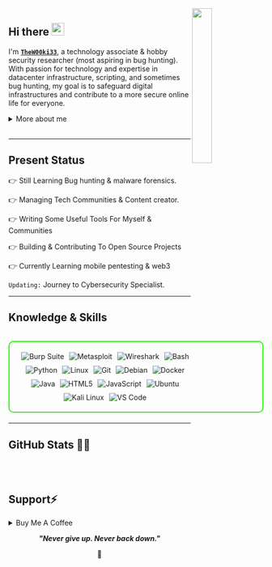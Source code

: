 <!--## Hi there 👋

**TheW00ki33/TheW00ki33** is a ✨ _special_ ✨ repository because its `README.md` (this file) appears on your GitHub profile.

Here are some ideas to get you started:

- 🔭 I’m currently working on ...
- 🌱 I’m currently learning ...
- 👯 I’m looking to collaborate on ...
- 🤔 I’m looking for help with ...
- 💬 Ask me about ...
- 📫 How to reach me: ...
- 😄 Pronouns: ...
- ⚡ Fun fact: ...

https://github.com/tandpfun/skill-icons
https://peateasea.de/adding-shields-io-badges-to-github-profile/

-->

<!-- <p align="center"><img src="https://github.com/user-attachments/assets/e26d1d6a-30ee-488e-90ca-11b3aa180148" width="100%" height="auto"/></p> -->

<!-- <div align="center">
  <a href="https://git.io/typing-svg">
    <img src="https://readme-typing-svg.demolab.com?font=Fira+Code&pause=1000&color=22F700&width=435&lines=On+journey+to+become+a+great+Hacker" alt="Typing SVG" />
  </a>
</div> -->

<img width="28%" align='right' src="https://github.com/user-attachments/assets/e78e13fd-8c84-4c21-9471-79d5374d4a15">


<h2 align="left">
  Hi there
  <img src="https://media.giphy.com/media/hvRJCLFzcasrR4ia7z/giphy.gif" width="25px"/>
</h2>

I'm **[`TheW00ki33`](https://github.com/TheW00ki33/)**, a technology associate & hobby security researcher (most aspiring in bug hunting). With passion for technology and expertise in datacenter infrastructure, scripting, and sometimes bug hunting, my goal is to safeguard digital infrastructures and contribute to a more secure online life for everyone.


<details>
  <summary>More about me</summary>

- **Name**: TheW00ki33
- **From**: Europe
<!-- - **Bug Hunter** | **Security Researcher** | **forensics Analyst** -->
<!-- - i have experience in cracking,reverse Engineering,bug Hunting,forensics. -->
<!-- -**Reverse Engineering**, **Malware Analysis** -->
<!-- - Improving knowledge in **Website Vulnerabilities** -->
- I’m currently learning **everything** 
<!-- - Reach me out at **@proton.me**  -->

</details>
<br>

---

<h2 id="present_status"> Present Status </h3>

<!-- <img width="25%" align='right' src="https://github.com/user-attachments/assets/9c826dd0-fd72-49ba-af60-e79f64344f59">  -->

👉 Still Learning Bug hunting & malware forensics.

👉 Managing Tech Communities & Content creator.

👉 Writing Some Useful Tools For Myself & Communities

👉 Building & Contributing To Open Source Projects

👉 Currently Learning mobile pentesting & web3 

`Updating:`  Journey to Cybersecurity Specialist.

---

<h2 id="knowledge_skills" align=''> Knowledge & Skills </h2>

<br>

<div style="border: 2px solid #22F700; border-radius: 10px; padding: 20px; margin-bottom: 20px;">
  <div align="left" style="display: flex; flex-wrap: wrap; justify-content: center; gap: 10px;">
      <img src="https://img.shields.io/badge/Burp_Suite-FF6633?style=for-the-badge&logo=burp-suite&color=000000" alt="Burp Suite" />
      <img src="https://img.shields.io/badge/Metasploit-008C8C?style=for-the-badge&logo=metasploit&color=000000" alt="Metasploit" />
      <img src="https://img.shields.io/badge/Wireshark-009639?style=for-the-badge&logo=wireshark&color=000000" alt="Wireshark" />
      <img src="https://img.shields.io/badge/Bash-4EAA25?style=for-the-badge&logo=gnu-bash&color=000000" alt="Bash" />
      <img src="https://img.shields.io/badge/Python-3776AB?style=for-the-badge&logo=python&color=000000" alt="Python" />
      <img src="https://img.shields.io/badge/Linux-FCC624?style=for-the-badge&logo=linux&color=000000" alt="Linux" />
      <!-- <img src="https://img.shields.io/badge/Go-00ADD8?style=for-the-badge&logo=go&color=000000" alt="Go" /> -->
      <img src="https://img.shields.io/badge/Git-F05032?style=for-the-badge&logo=git&color=000000" alt="Git" />
      <img src="https://img.shields.io/badge/Debian-D70A53?style=for-the-badge&logo=debian&color=000000" alt="Debian" />
      <img src="https://img.shields.io/badge/Docker-2496ED?style=for-the-badge&logo=docker&color=000000" alt="Docker" />
      <!-- <img src="https://img.shields.io/badge/Flutter-02569B?style=for-the-badge&logo=flutter&color=000000" alt="Flutter" /> -->
      <!-- <img src="https://img.shields.io/badge/C-00599C?style=for-the-badge&logo=c&color=000000" alt="C" /> -->
      <!-- <img src="https://img.shields.io/badge/C%2B%2B-F34B7F?style=for-the-badge&logo=c%2B%2B&color=000000" alt="C++" />  -->
      <img src="https://img.shields.io/badge/Java-007396?style=for-the-badge&logo=java&color=000000" alt="Java" />
      <img src="https://img.shields.io/badge/HTML5-5D4B6C?style=for-the-badge&logo=html5&color=000000" alt="HTML5" />
      <!-- <img src="https://img.shields.io/badge/CSS3-2965F1?style=for-the-badge&logo=css3&color=000000" alt="CSS3" /> -->
      <img src="https://img.shields.io/badge/JavaScript-F7DF1E?style=for-the-badge&logo=javascript&color=000000" alt="JavaScript" />
      <!-- <img src="https://img.shields.io/badge/BlackArch-0A0A0A?style=for-the-badge&logo=blackarch&color=000000" alt="BlackArch" /> -->
      <!-- <img src="https://img.shields.io/badge/MongoDB-47A248?style=for-the-badge&logo=mongodb&color=000000" alt="MongoDB" /> -->
      <!-- <img src="https://img.shields.io/badge/ExpressJS-000000?style=for-the-badge&logo=express&color=000000" alt="ExpressJS" /> -->
      <!-- <img src="https://img.shields.io/badge/React-61DAFB?style=for-the-badge&logo=react&color=000000" alt="React" /> -->
      <!-- <img src="https://img.shields.io/badge/Parrot_OS-2E8E8F?style=for-the-badge&logo=parrot&color=000000" alt="Parrot OS" /> -->
      <!-- <img src="https://img.shields.io/badge/Node.js-8CC84C?style=for-the-badge&logo=node.js&color=000000" alt="NodeJS" /> -->
      <img src="https://img.shields.io/badge/Ubuntu-E95420?style=for-the-badge&logo=ubuntu&color=000000" alt="Ubuntu" />
      <img src="https://img.shields.io/badge/Kali_Linux-557C94?style=for-the-badge&logo=kali-linux&color=000000" alt="Kali Linux" />
      <img src="https://img.shields.io/badge/VS_Code-007ACC?style=for-the-badge&logo=visual-studio-code&color=000000" alt="VS Code" />
  </div>
</div>

---


<h2 id="github_stats" align=''>GitHub Stats 👨‍💻</h2>
<!-- <img align="right" width="44%" src="https://i.imgur.com/1ToWEWw.png"/> -->
 
<!--   [![Verse's GitHub stats](https://github-readme-stats.vercel.app/api?username=coffinxp&theme=vision-friendly-dark&&bg_color=00000000&hide_border=true&custom_title=%20)](https://github.com/coffinxp/github-readme-stats)
  [![GitHub Streak](https://streak-stats.demolab.com?user=coffinxp&theme=dark&card_width=450&bg_color=00000000&hide_border=true)](https://git.io/streak-stats) 
 <p align="left"><a href="https://github.com/coffinxp/github-readme-stats"><img src="https://github-readme-stats.vercel.app/api/top-langs/?username=coffinxp&layout=compact&theme=vision-friendly-dark&bg_color=00000000&hide_border=true" width="450"" /></a></p>
 -->
<br><br>



<h2 id="donate" align=''> Support⚡️</h2>

<details>
<summary>Buy Me A Coffee</summary>
<!--
<p align="center"><img src="https://github.com/user-attachments/assets/b4b5c22b-2402-4c52-8a62-a298c24347dc" width="80%" height="auto"/></p>
--><!--
<p align="center"><a href="https://buymeacoffee.com/[ INSERT USER ]"><img  src="https://img.shields.io/badge/Buy%20Me%20a%20Coffee-ffdd00?style=for-the-badge&logo=buy-me-a-coffee&logoColor=black"/></a></p>
 -->
</details>




<p align="center">
  <b><i>"Never give up. Never back down."</i></b>
</p>

<p align="center">
<a>🌱</a>
</p>

